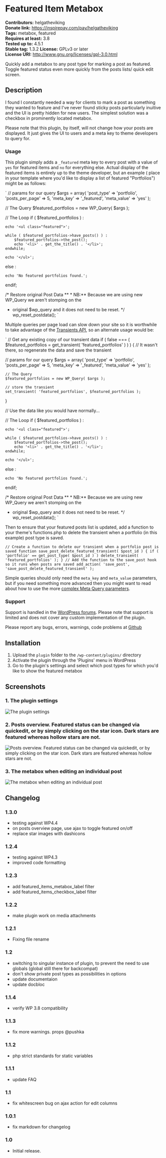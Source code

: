 # Featured Item Metabox #
**Contributors:** helgatheviking  
**Donate link:** https://inspirepay.com/pay/helgatheviking  
**Tags:** metabox, featured  
**Requires at least:** 3.8  
**Tested up to:** 4.5.1    
**Stable tag:** 1.3.2
**License:** GPLv3 or later  
**License URI:** http://www.gnu.org/licenses/gpl-3.0.html  

Quickly add a metabox to any post type for marking a post as featured.  Toggle featured status even more quickly from the posts lists/ quick edit screen.

## Description ##

I found I constantly needed a way for clients to mark a post as something they wanted to feature and I've never found sticky posts particularly inuitive and the UI is pretty hidden for new users.  The simplest solution was a checkbox in prominently located metabox.

Please note that this plugin, by itself, will not change how your posts are displayed.  It just gives the UI to users and a meta key to theme developers to query for.

### Usage ###

This plugin simply adds a `_featured` meta key to every post with a value of `yes` for featured items and `no` for everything else.  Actual display of the featured items is entirely up to the theme developer, but an example ( place in your template where you'd like to display a list of featured "Portfolios") might be as follows:

`
// params for our query
$args = array(
	'post_type' => 'portfolio',
   'posts_per_page'  => 5,
   'meta_key'        => '_featured',
   'meta_value'      => 'yes'
);

// The Query
$featured_portfolios = new WP_Query( $args );

// The Loop
if ( $featured_portfolios ) :

	echo '<ul class="featured">';

	while ( $featured_portfolios->have_posts() ) :
		$featured_portfolios->the_post();
		echo '<li>' . get_the_title() . '</li>';
	endwhile;

	echo '</ul>';

else :

	echo 'No featured portfolios found.';

endif;

/* Restore original Post Data
** * NB:** Because we are using new WP_Query we aren't stomping on the  
 * original $wp_query and it does not need to be reset.
*/
wp_reset_postdata();
`

Multiple queries per page load can slow down your site so it is worthwhile to take advantage of the [Transients API](http://codex.wordpress.org/Transients_API), so an alternate usage would be:

`
// Get any existing copy of our transient data
if ( false === ( $featured_portfolios = get_transient( 'featured_portfolios' ) ) ) {
    // It wasn't there, so regenerate the data and save the transient

   // params for our query
	$args = array(
		'post_type' => 'portfolio',
	   'posts_per_page'  => 5,
	   'meta_key'        => '_featured',
	   'meta_value'      => 'yes'
	);

	// The Query
	$featured_portfolios = new WP_Query( $args );

	// store the transient
	set_transient( 'featured_portfolios', $featured_portfolios );

}

// Use the data like you would have normally...

// The Loop
if ( $featured_portfolios ) :

	echo '<ul class="featured">';

	while ( $featured_portfolios->have_posts() ) :
		$featured_portfolios->the_post();
		echo '<li>' . get_the_title() . '</li>';
	endwhile;

	echo '</ul>';

else :

	echo 'No featured portfolios found.';

endif;

/* Restore original Post Data
** * NB:** Because we are using new WP_Query we aren't stomping on the  
 * original $wp_query and it does not need to be reset.
*/
wp_reset_postdata();
`

Then to ensure that your featured posts list is updated, add a function to your theme's functions.php to delete the transient when a portfolio (in this example) post type is saved.

`
// Create a function to delete our transient when a portfolio post is saved
function save_post_delete_featured_transient( $post_id ) {
   if ( 'portfolio' == get_post_type( $post_id ) )
   	delete_transient( 'featured_portfolios' );
}
// Add the function to the save_post hook so it runs when posts are saved
add_action( 'save_post', 'save_post_delete_featured_transient' );
`

Simple queries should only need the `meta_key` and `meta_value` parameters, but if you need something more advanced then you might want to read about how to use the more [complex Meta Query parameters](http://scribu.net/wordpress/advanced-metadata-queries.html).

### Support ###

Support is handled in the [WordPress forums](http://wordpress.org/support/plugin/featured-item-metabox).  Please note that support is limited and does not cover any custom implementation of the plugin. 

Please report any bugs, errors, warnings, code problems at [Github](https://github.com/helgatheviking/Featured-Item-Metabox/issues)

## Installation ##

1. Upload the `plugin` folder to the `/wp-content/plugins/` directory
2. Activate the plugin through the 'Plugins' menu in WordPress
3. Go to the plugin's settings and select which post types for which you'd like to show the featured metabox

## Screenshots ##

### 1. The plugin settings ###
![The plugin settings](http://s.wordpress.org/extend/plugins/featured-item-metabox/screenshot-1.png)

### 2. Posts overview. Featured status can be changed via quickedit, or by simply clicking on the star icon.  Dark stars are featured whereas hollow stars are not. ###
![Posts overview. Featured status can be changed via quickedit, or by simply clicking on the star icon.  Dark stars are featured whereas hollow stars are not.](http://s.wordpress.org/extend/plugins/featured-item-metabox/screenshot-2.png)

### 3. The metabox when editing an individual post ###
![The metabox when editing an individual post](http://s.wordpress.org/extend/plugins/featured-item-metabox/screenshot-3.png)


## Changelog ##

### 1.3.0 ###
* testing against WP4.4
* on posts overview page, use ajax to toggle featured on/off
* replace star images with dashicons

### 1.2.4 ###
* testing against WP4.3
* improved code formatting

### 1.2.3 ###
* add featured_items_metabox_label filter
* add featured_items_checkbox_label filter

### 1.2.2 ###
* make plugin work on media attachments

### 1.2.1 ###
* Fixing file rename

### 1.2 ###
* switching to singular instance of plugin, to prevent the need to use globals (global still there for backcompat)
* don't show private post types as possibilities in options 
* update documentaion
* update docbloc

### 1.1.4 ###
* verify WP 3.8 compatibility

### 1.1.3 ###
* fix more warnings. props @pushka

### 1.1.2 ###
* php strict standards for static variables

### 1.1.1 ###
* update FAQ

### 1.1 ###
* fix whitescreen bug on ajax action for edit columns

### 1.0.1 ###
* fix markdown for changelog

### 1.0 ###
* Initial release.
